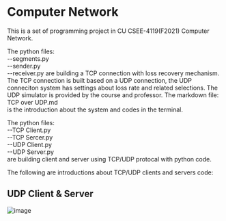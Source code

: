 # Computer Network
  
This is a set of programming project in CU CSEE-4119(F2021) Computer Network.

The python files:  
    --segments.py  
    --sender.py  
    --receiver.py
are building a TCP connection with loss recovery mechanism. The TCP connection is built based on a UDP connection, the UDP conneciton system has settings about loss rate and related selections. The UDP simulator is provided by the course and professor. The markdown file:  
    TCP over UDP.md  
is the introduction about the system and codes in the terminal.

The python files:  
    --TCP Client.py   
    --TCP Sercer.py  
    --UDP Client.py  
    --UDP Server.py  
are building client and server using TCP/UDP protocal with python code.

The following are introductions about TCP/UDP clients and servers code:

## UDP Client & Server
![image](https://user-images.githubusercontent.com/116987376/199144275-b89bf64f-baf4-43ef-bf7e-3362bcb85815.png)


